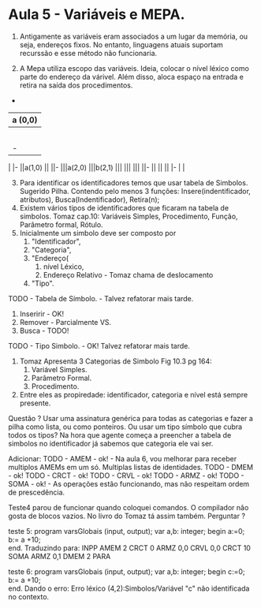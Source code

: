 # Aula 5 - Variáveis e MEPA. 

1. Antigamente as variáveis eram associados a um lugar da memória, ou seja, endereços fixos.
   No entanto, linguagens atuais suportam recurssão e esse método não funcionaria.

2. A Mepa utiliza escopo das variáveis. Ideia, colocar o nível léxico como parte do endereço da várivel.
   Além disso, aloca espaço na entrada e retira na saída dos procedimentos.

-
|a (0,0)
|-
||a(1,0)
||
||
||
||
|-
|
|-
||a(1,0)
||
||-
|||a(2,0)
|||b(2,1)
|||
|||
|||
||-
||
||
||
|-
|
|

3. Para identificar os identificadores temos que usar tabela de Simbolos. Sugerido Pilha. Contendo pelo menos 3 funções: Insere(indentificador, atributos), Busca(Indentificador), Retira(n);
4. Existem vários tipos de identificadores que ficaram na tabela de simbolos. Tomaz cap.10:
Variáveis Simples, Procedimento, Função, Parâmetro formal, Rótulo. 
5. Inicialmente um simbolo deve ser composto por 
   1. "Identificador",
   2. "Categoria",
   3. "Endereço(
      1. nível Léxico,
      2. Endereço Relativo - Tomaz chama de deslocamento
   1. "Tipo".

TODO - Tabela de Símbolo. - Talvez refatorar mais tarde.
   1. Inseririr - OK!
   2. Remover - Parcialmente VS. 
   3. Busca - TODO!
   
TODO - Tipo Simbolo. - OK! Talvez refatorar mais tarde.
   1. Tomaz Apresenta 3 Categorias de Simbolo Fig 10.3 pg 164:
      1. Variável Simples.
      2. Parâmetro Formal.
      3. Procedimento.
   2. Entre eles as propiredade: identificador, categoria e nível está sempre presente.


Questão ? Usar uma assinatura genérica para todas as categorias e fazer a pilha como lista, ou como ponteiros. Ou usar um tipo símbolo que cubra todos os tipos? Na hora que agente começa a preencher a tabela de simbolos no identificador já sabemos que categoria ele vai ser.


Adicionar:
TODO - AMEM - ok! - Na aula 6, vou melhorar para receber multiplos AMEMs em um só.
                     Multiplas listas de identidades.
TODO - DMEM - ok!
TODO - CRCT - ok!
TODO - CRVL - ok!
TODO - ARMZ - ok!
TODO - SOMA - ok! - As operações estão funcionando, mas não respeitam ordem de prescedência. 


Teste4 parou de funcionar quando coloquei comandos. O compilador não gosta de blocos vazios. No livro do Tomaz tá assim também. Perguntar ?


teste 5:
   program varsGlobais (input, output);
   var a,b: integer;
   begin
      a:=0;
      b:= a +10;    
   end.
Traduzindo para:
   INPP
   AMEM 2
   CRCT 0
   ARMZ 0,0
   CRVL 0,0
   CRCT 10
   SOMA 
   ARMZ 0,1
   DMEM 2
   PARA

teste 6:
   program varsGlobais (input, output);
   var a,b: integer;
   begin
      c:=0;
      b:= a +10;    
   end.
Dando o erro: 
   Erro léxico (4,2):Simbolos/Variável "c" não identificada no contexto.

